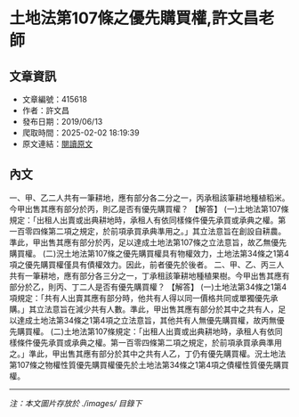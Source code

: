 # 土地法第107條之優先購買權,許文昌老師

## 文章資訊
- 文章編號：415618
- 作者：許文昌
- 發布日期：2019/06/13
- 爬取時間：2025-02-02 18:19:39
- 原文連結：[閱讀原文](https://real-estate.get.com.tw/Columns/detail.aspx?no=415618)

## 內文
一、甲、乙二人共有一筆耕地，應有部分各二分之一，丙承租該筆耕地種植稻米。今甲出售其應有部分於丙，則乙是否有優先購買權？
【解答】
(一)土地法第107條規定：「出租人出賣或出典耕地時，承租人有依同樣條件優先承買或承典之權。第一百零四條第二項之規定，於前項承買承典準用之。」其立法意旨在創設自耕農。準此，甲出售其應有部分於丙，足以達成土地法第107條之立法意旨，故乙無優先購買權。
(二)況土地法第107條之優先購買權具有物權效力，土地法第34條之1第4項之優先購買權僅具有債權效力。因此，前者優先於後者。
二、甲、乙、丙三人共有一筆耕地，應有部分各三分之一，丁承租該筆耕地種植果樹。今甲出售其應有部分於乙，則丙、丁二人是否有優先購買權？
【解答】
(一)土地法第34條之1第4項規定：「共有人出賣其應有部分時，他共有人得以同一價格共同或單獨優先承購。」其立法意旨在減少共有人數。準此，甲出售其應有部分於其中之共有人，足以達成土地法第34條之1第4項之立法意旨，其他共有人無優先購買權，故丙無優先購買權。
(二)土地法第107條規定：「出租人出賣或出典耕地時，承租人有依同樣條件優先承買或承典之權。第一百零四條第二項之規定，於前項承買承典準用之。」準此，甲出售其應有部分於其中之共有人乙，丁仍有優先購買權。況土地法第107條之物權性質優先購買權優先於土地法第34條之1第4項之債權性質優先購買權。

---
*注：本文圖片存放於 ./images/ 目錄下*
